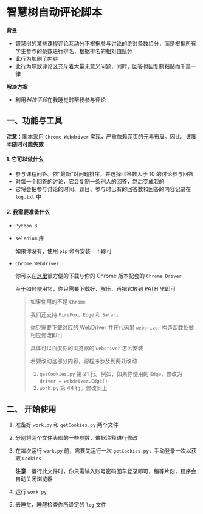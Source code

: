 # 智慧树自动评论脚本

**背景**

+ 智慧树的某些课程评论互动分不根据参与讨论的绝对条数给分，而是根据所有学生参与的条数进行排名，根据排名的相对值赋分
+ 此行为加剧了内卷
+ 此行为导致评论区充斥着大量无意义问题，同时，回答也因复制粘贴而千篇一律

**解决方案**

+ 利用*科技手段*在我睡觉时帮我参与评论

## 一、功能与工具

**注意**：脚本采用 `Chrome Webdriver` 实现，严重依赖网页的元素布局。因此，该脚本**随时可能失效**

#### 1. 它可以做什么

+ 参与课程问答。依”最新“对问题排序，并选择回答数大于 10 的讨论参与回答
+ 对每一个回答的讨论，它会复制一条别人的回答，然后变成我的
+ 它将会把参与讨论的时间、题目、参与时已有的回答数和回答的内容记录在 `log.txt` 中

#### 2. 我需要准备什么

+ `Python 3`

+ `selenium` 库

  如果你没有，使用 `pip` 命令安装一下即可

+ `Chrome Webdriver`

  你可以在[这里](http://npm.taobao.org/mirrors/chromedriver/)很方便的下载与你的 Chrome 版本配套的 `Chrome Driver`

  至于如何使用它，你只需要下载好、解压、再把它放到 PATH 里即可

  > 如果你用的不是 `Chrome`
  >
  > 我们还支持 `FireFox`、`Edge` 和 `Safari`
  >
  > 你只需要下载对应的 WebDriver 并在代码里 `webdriver` 构造函数处做相应修改即可
  >
  > 具体可以百度你的浏览器的 `webdriver` 怎么安装
  >
  > 若要改动这部分内容，源程序涉及到两处改动
  >
  > 1. `getCookies.py` 第 21 行。例如，如果你使用的 `Edge`，修改为 `driver = webdriver.Edge()`
  > 2. `work.py` 第 44 行。修改同上

## 二、 开始使用

1. 准备好 `work.py` 和 `getCookies.py` 两个文件

2. 分别将两个文件头部的一些参数，依据注释进行修改

3. 在每次运行 `work.py` 前，需要先运行一次 `getCookies.py`，手动登录一次以获取 `Cookies`

   **注意**：运行此文件时，你只需输入账号密码回车登录即可，稍等片刻，程序会自动关闭浏览器

4. 运行 `work.py`

5. 去睡觉，睡醒检查你所设定的 `log` 文件
